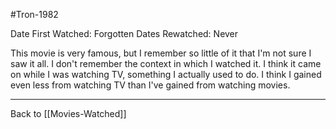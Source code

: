 #Tron-1982

Date First Watched:  Forgotten
Dates Rewatched:  Never

This movie is very famous, but I remember so little of it that I'm not sure I saw it all.  I don't remember the context in which I watched it.  I think it came on while I was watching TV, something I actually used to do.  I think I gained even less from watching TV than I've gained from watching movies.

---
Back to [[Movies-Watched]]
